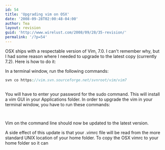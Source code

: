 ```yaml
---
id: 54
title: 'Upgrading vim on OSX'
date: '2008-09-28T02:00:48-04:00'
author: Tea
layout: revision
guid: 'http://www.wirelust.com/2008/09/28/35-revision/'
permalink: '/?p=54'
---
```


OSX ships with a respectable version of Vim, 7.0. I can't remember why, but I had some reason where I needed to upgrade to the latest copy (currently 7.2). Here is how to do it:

In a terminal window, run the following commands:

```php
svn co https://vim.svn.sourceforge.net/svnroot/vim/vim7
 
```

  
You will have to enter your password for the sudo command. This will install a vim GUI in your Applications folder. In order to upgrade the vim in your terminal window, you have to run these commands:

```php
 
```

Vim on the command line should now be updated to the latest version.

A side effect of this update is that your .vimrc file will be read from the more standard UNIX location of your home folder. To copy the OSX vimrc to your home folder so it can